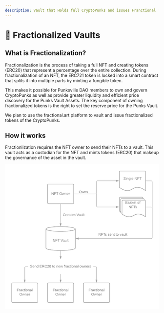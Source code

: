 ```yaml
---
description: Vault that Holds full CryptoPunks and issues Franctional Token Ownership
---
```


# 🏦 Fractionalized Vaults

## What is Fractionalization?

Fractionalization is the process of taking a full NFT and creating tokens (ERC20) that represent a percentage over the entire collection. During fractionalization of an NFT, the ERC721 token is locked into a smart contract that splits it into multiple parts by minting a fungible token.&#x20;

This makes it possible for Punksville DAO members to own and govern CryptoPunks as well as provide greater liquidity and efficient price discovery for the Punks Vault Assets. The key component of owning fractionalized tokens is the right to set the reserve price for the Punks Vault.&#x20;

We plan to use the fractional.art platform to vault and issue fractionalized tokens of the CryptoPunks.

## How it works

Fractionlization requires the NFT owner to send their NFTs to a vault. This vault acts as a custodian for the NFT and mints tokens (ERC20) that makeup the governance of the asset in the vault.&#x20;

![Source: Fractional.art blog](../.gitbook/assets/image.png)

